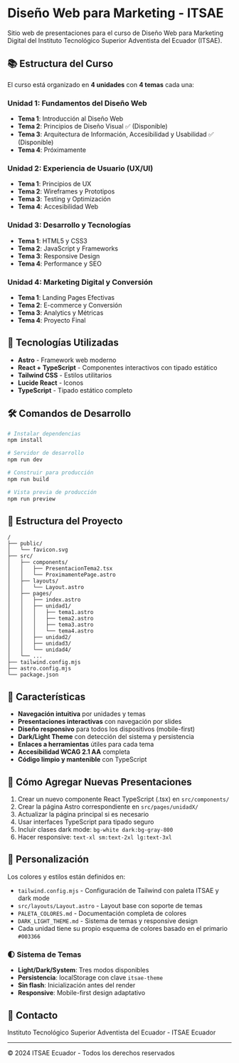 # Diseño Web para Marketing - ITSAE

Sitio web de presentaciones para el curso de Diseño Web para Marketing Digital del Instituto Tecnológico Superior Adventista del Ecuador (ITSAE).

## 📚 Estructura del Curso

El curso está organizado en **4 unidades** con **4 temas** cada una:

### Unidad 1: Fundamentos del Diseño Web
- **Tema 1**: Introducción al Diseño Web
- **Tema 2**: Principios de Diseño Visual ✅ (Disponible)
- **Tema 3**: Arquitectura de Información, Accesibilidad y Usabilidad ✅ (Disponible)
- **Tema 4**: Próximamente

### Unidad 2: Experiencia de Usuario (UX/UI)
- **Tema 1**: Principios de UX
- **Tema 2**: Wireframes y Prototipos
- **Tema 3**: Testing y Optimización
- **Tema 4**: Accesibilidad Web

### Unidad 3: Desarrollo y Tecnologías
- **Tema 1**: HTML5 y CSS3
- **Tema 2**: JavaScript y Frameworks
- **Tema 3**: Responsive Design
- **Tema 4**: Performance y SEO

### Unidad 4: Marketing Digital y Conversión
- **Tema 1**: Landing Pages Efectivas
- **Tema 2**: E-commerce y Conversión
- **Tema 3**: Analytics y Métricas
- **Tema 4**: Proyecto Final

## 🚀 Tecnologías Utilizadas

- **Astro** - Framework web moderno
- **React + TypeScript** - Componentes interactivos con tipado estático
- **Tailwind CSS** - Estilos utilitarios
- **Lucide React** - Iconos
- **TypeScript** - Tipado estático completo

## 🛠️ Comandos de Desarrollo

```bash
# Instalar dependencias
npm install

# Servidor de desarrollo
npm run dev

# Construir para producción
npm run build

# Vista previa de producción
npm run preview
```

## 📁 Estructura del Proyecto

```
/
├── public/
│   └── favicon.svg
├── src/
│   ├── components/
│   │   ├── PresentacionTema2.tsx
│   │   └── ProximamentePage.astro
│   ├── layouts/
│   │   └── Layout.astro
│   ├── pages/
│   │   ├── index.astro
│   │   ├── unidad1/
│   │   │   ├── tema1.astro
│   │   │   ├── tema2.astro
│   │   │   ├── tema3.astro
│   │   │   └── tema4.astro
│   │   ├── unidad2/
│   │   ├── unidad3/
│   │   └── unidad4/
│   └── ...
├── tailwind.config.mjs
├── astro.config.mjs
└── package.json
```

## 🎯 Características

- **Navegación intuitiva** por unidades y temas
- **Presentaciones interactivas** con navegación por slides
- **Diseño responsivo** para todos los dispositivos (mobile-first)
- **Dark/Light Theme** con detección del sistema y persistencia
- **Enlaces a herramientas** útiles para cada tema
- **Accesibilidad WCAG 2.1 AA** completa
- **Código limpio y mantenible** con TypeScript

## 📖 Cómo Agregar Nuevas Presentaciones

1. Crear un nuevo componente React TypeScript (.tsx) en `src/components/`
2. Crear la página Astro correspondiente en `src/pages/unidadX/`
3. Actualizar la página principal si es necesario
4. Usar interfaces TypeScript para tipado seguro
5. Incluir clases dark mode: `bg-white dark:bg-gray-800`
6. Hacer responsive: `text-xl sm:text-2xl lg:text-3xl`

## 🎨 Personalización

Los colores y estilos están definidos en:
- `tailwind.config.mjs` - Configuración de Tailwind con paleta ITSAE y dark mode
- `src/layouts/Layout.astro` - Layout base con soporte de temas
- `PALETA_COLORES.md` - Documentación completa de colores
- `DARK_LIGHT_THEME.md` - Sistema de temas y responsive design
- Cada unidad tiene su propio esquema de colores basado en el primario `#003366`

### 🌓 Sistema de Temas
- **Light/Dark/System**: Tres modos disponibles
- **Persistencia**: localStorage con clave `itsae-theme`
- **Sin flash**: Inicialización antes del render
- **Responsive**: Mobile-first design adaptativo

## 📧 Contacto

Instituto Tecnológico Superior Adventista del Ecuador - ITSAE Ecuador

---

© 2024 ITSAE Ecuador - Todos los derechos reservados